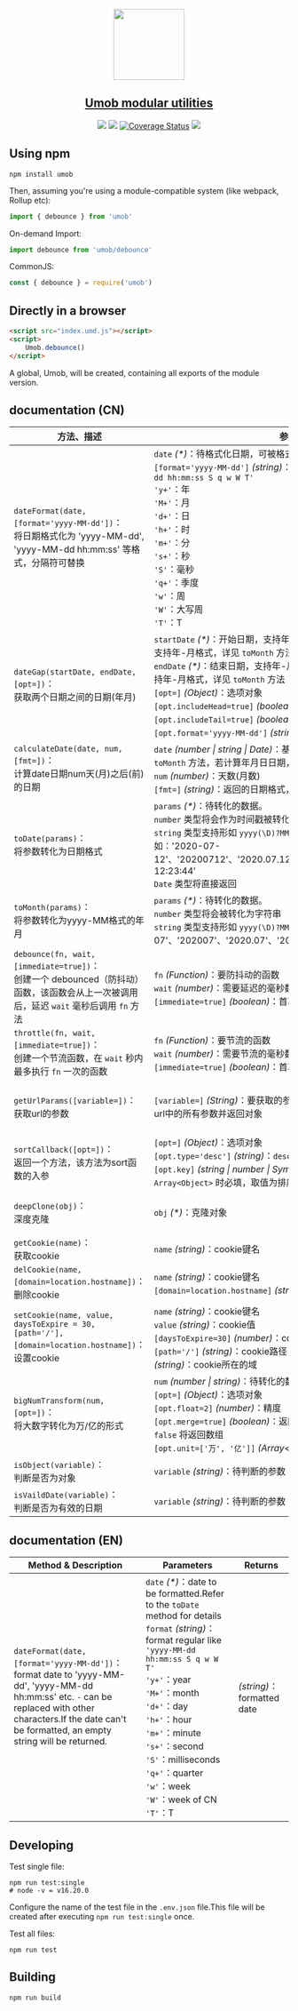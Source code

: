 <p align="center">
  <a href="https://nextjs.org">
    <picture>
      <source media="(prefers-color-scheme: dark)" srcset="https://assets.vercel.com/image/upload/v1662130559/nextjs/Icon_dark_background.png">
      <img src="https://assets.vercel.com/image/upload/v1662130559/nextjs/Icon_light_background.png" height="128">
    </picture>
    <h2 align="center">Umob modular utilities</h2>
  </a>
</p>

<p align="center">
  <img src="https://img.shields.io/github/actions/workflow/status/mobbbb/umob/node.js.yml?branch=main">
  <img src="https://img.shields.io/npm/v/umob">
  <a href='https://coveralls.io/github/Mobbbb/umob?branch=main'><img src='https://coveralls.io/repos/github/Mobbbb/umob/badge.svg?branch=main' alt='Coverage Status' /></a>
  <img src="https://img.shields.io/npm/l/umob">
</p>

## Using npm
```shell
npm install umob
```
Then, assuming you're using a module-compatible system (like webpack, Rollup etc):
``` javascript
import { debounce } from 'umob'
```

On-demand Import:
``` javascript
import debounce from 'umob/debounce'
```

CommonJS:
``` javascript
const { debounce } = require('umob')
```

## Directly in a browser

``` html
<script src="index.umd.js"></script>
<script>
    Umob.debounce()
</script>
```

A global, Umob, will be created, containing all exports of the module version.

## documentation (CN)
| 方法、描述     | 参数     | 返回     |
| -------- | -------- | -------- |
| ```dateFormat(date, [format='yyyy-MM-dd'])```： </br> 将日期格式化为 'yyyy-MM-dd', 'yyyy-MM-dd hh:mm:ss' 等格式，分隔符可替换 | ```date``` *(\*)*：待格式化日期，可被格式化的日期详见 ```toDate``` 方法 </br> ```[format='yyyy-MM-dd']``` *(string)*：目标日期的格式，如：```'yyyy-MM-dd hh:mm:ss S q w W T'``` </br> ```'y+'```：年 </br> ```'M+'```：月 </br> ```'d+'```：日 </br> ```'h+'```：时 </br> ```'m+'```：分 </br> ```'s+'```：秒 </br> ```'S'```：毫秒 </br> ```'q+'```：季度 </br> ```'w'```：周 </br> ```'W'```：大写周 </br> ```'T'```：T | *(string)*：格式化后的日期，若无法格式化将返回空字符串 |
| ```dateGap(startDate, endDate, [opt=])```： </br> 获取两个日期之间的日期(年月) | ```startDate``` *(\*)*：开始日期，支持年-月-日格式，详见 ```toDate``` 方法；支持年-月格式，详见 ```toMonth``` 方法 </br> ```endDate``` *(\*)*：结束日期，支持年-月-日格式，详见 ```toDate``` 方法；支持年-月格式，详见 ```toMonth``` 方法 </br> ```[opt=]``` *(Object)*：选项对象 </br> ```[opt.includeHead=true]``` *(boolean)*：是否包含起始日期 </br> ```[opt.includeTail=true]``` *(boolean)*：是否包含结尾日期 </br> ```[opt.format='yyyy-MM-dd']``` *(string)*：日期格式化 | *(Array\<string\>)*：日期数组，若无法获取，将返回 ```[]``` |
| ```calculateDate(date, num, [fmt=])```： </br> 计算date日期num天(月)之后(前)的日期 | ```date``` *(number \| string \| Date)*：基准日期，若计算月份，格式见 ```toMonth``` 方法，若计算年月日日期，格式见 ```toDate``` 方法 </br> ```num``` *(number)*：天数(月数) </br> ```[fmt=]``` *(string)*：返回的日期格式，默认为yyyy-MM-dd | *(string)*：num天(月)之后的日期，若无法计算，将返回空字符串 |
| ```toDate(params)```： </br> 将参数转化为日期格式 | ```params``` *(\*)*：待转化的数据。</br> ```number``` 类型将会作为时间戳被转化为日期</br> ```string``` 类型支持形如 ```yyyy(\D)?MM(\2)dd( hh:mm:ss)?``` 的格式，如：'2020-07-12'、'20200712'、'2020.07.12'、'2020/07/12'、'2020.07.12 12:23:44'</br> ```Date``` 类型将直接返回 | *(Date)*：转化后的日期，若无法转化或为其他类型将返回 ```Invalid Date``` |
| ```toMonth(params)```： </br> 将参数转化为yyyy-MM格式的年月 | ```params``` *(\*)*：待转化的数据。</br> ```number``` 类型将会被转化为字符串</br> ```string``` 类型支持形如 ```yyyy(\D)?MM``` 的格式，如：'2020-07'、'202007'、'2020.07'、'2020/07' | *(string)*：转化后的年-月，若无法转化或为其他类型将返回空字符串 |
| ```debounce(fn, wait, [immediate=true])```： </br> 创建一个 debounced（防抖动）函数，该函数会从上一次被调用后，延迟 ```wait``` 毫秒后调用 ```fn``` 方法 | ```fn``` *(Function)*：要防抖动的函数 </br> ```wait``` *(number)*：需要延迟的毫秒数 </br> ```[immediate=true]``` *(boolean)*：首次调用是否立即执行一次 ```fn``` | *(Function)*：返回新的 debounced（防抖动）函数 |
| ```throttle(fn, wait, [immediate=true])```： </br> 创建一个节流函数，在 ```wait``` 秒内最多执行 ```fn``` 一次的函数 | ```fn``` *(Function)*：要节流的函数 </br> ```wait``` *(number)*：需要节流的毫秒数 </br> ```[immediate=true]``` *(boolean)*：首次调用是否立即执行一次 ```fn``` | *(Function)*：返回新的 throttle 函数 |
| ```getUrlParams([variable=])```： </br> 获取url的参数 | ```[variable=]``` *(String)*：要获取的参数名称；也可为空，为空将获取url中的所有参数并返回对象 | *(Object \| String)*：返回指定的url参数值或url所有的参数对象 |
| ```sortCallback([opt=])```： </br> 返回一个方法，该方法为sort函数的入参 | ```[opt=]``` *(Object)*：选项对象 </br> ```[opt.type='desc']``` *(string)*：```desc``` 升序，```ace``` 降序 </br> ```[opt.key]``` *(string \| number \| Symbol)*：当排序数组为 ```Array<Object>``` 时必填，取值为排序字段的键名 | *(Function)*：返回sort排序方法 |
| ```deepClone(obj)```： </br> 深度克隆 | ```obj``` *(\*)*：克隆对象 | *(\*)*：返回结果与obj相同，不包括原型链上的属性 |
| ```getCookie(name)```： </br> 获取cookie | ```name``` *(string)*：cookie键名 | *(string)*：cookie值 |
| ```delCookie(name, [domain=location.hostname])```： </br> 删除cookie | ```name``` *(string)*：cookie键名 </br> ```[domain=location.hostname]``` *(string)*：cookie所在的域 | - |
| ```setCookie(name, value, daysToExpire = 30, [path='/'], [domain=location.hostname])```： </br> 设置cookie | ```name``` *(string)*：cookie键名 </br> ```value``` *(string)*：cookie值 </br> ```[daysToExpire=30]``` *(number)*：cookie过期天数 </br> ```[path='/']``` *(string)*：cookie路径 ```[domain=location.hostname]``` *(string)*：cookie所在的域 | - |
| ```bigNumTransform(num, [opt=])```： </br> 将大数字转化为万/亿的形式 | ```num``` *(number \| string)*：待转化的数 </br> ```[opt=]``` *(Object)*：选项对象 </br> ```[opt.float=2]``` *(number)*：精度 </br> ```[opt.merge=true]``` *(boolean)*：返回结果是否与单位合并，若为 ```false``` 将返回数组 </br> ```[opt.unit=['万', '亿']]``` *(Array\<string\>)*：单位配置 | *(Array\<string\> \| string)*：返回转化后的字符串或字符串数组，若无法转化，将返回 ```'NaN'``` 或 ```['NaN', '']``` |
| ```isObject(variable)```： </br> 判断是否为对象 | ```variable``` *(string)*：待判断的参数 | *(boolean)*：true \| false |
| ```isVaildDate(variable)```： </br> 判断是否为有效的日期 | ```variable``` *(string)*：待判断的参数 | *(boolean)*：true \| false |

## documentation (EN)
| Method & Description     | Parameters     | Returns     |
| -------- | -------- | -------- |
| ```dateFormat(date, [format='yyyy-MM-dd'])```： </br> format date to 'yyyy-MM-dd', 'yyyy-MM-dd hh:mm:ss' etc. ```-``` can be replaced with other characters.If the date can't be formatted, an empty string will be returned.  | ```date``` *(\*)*：date to be formatted.Refer to the ```toDate``` method for details </br> ```format``` *(string)*：format regular like ```'yyyy-MM-dd hh:mm:ss S q w W T'``` </br> ```'y+'```：year </br> ```'M+'```：month </br> ```'d+'```：day </br> ```'h+'```：hour </br> ```'m+'```：minute </br> ```'s+'```：second </br> ```'S'```：milliseconds </br> ```'q+'```：quarter </br> ```'w'```：week </br> ```'W'```：week of CN </br> ```'T'```：T | *(string)*：formatted date |

## Developing

Test single file:
```shell
npm run test:single
# node -v = v16.20.0
```

Configure the name of the test file in the ```.env.json``` file.This file will be created after executing ```npm run test:single``` once.

Test all files:
```shell
npm run test
```

## Building
```shell
npm run build
```
